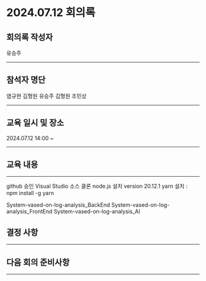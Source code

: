 

# 2024.07.12 회의록
## 회의록 작성자
유승주
***
## 참석자 명단
염규현
김형원
유승주
김형원
조민상
***
## 교육 일시 및 장소
2024.07.12 14:00 ~



***
## 교육 내용
***

github 승인
Visual Studio 소스 클론
node.js 설치 version 20.12.1
yarn 설치 : npm install -g yarn

System-vased-on-log-analysis_BackEnd
System-vased-on-log-analysis_FrontEnd
System-vased-on-log-analysis_AI


## 결정 사항



***
## 다음 회의 준비사항



***
